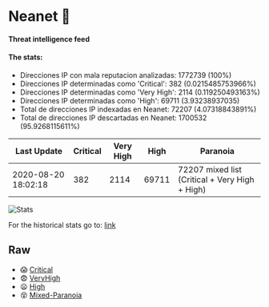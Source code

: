 # Neanet :hocho:
#### Threat intelligence feed
#### The stats:

- Direcciones IP con mala reputacion analizadas: 1772739 (100%)
- Direcciones IP determinadas como 'Critical':  382 (0.0215485753966%)
- Direcciones IP determinadas como 'Very High':  2114 (0.119250493163%)
- Direcciones IP determinadas como 'High':  69711 (3.93238937035)
- Total de direcciones IP indexadas en Neanet:  72207 (4.07318843891%)
- Total de direcciones IP descartadas en Neanet:  1700532 (95.9268115611%)

| Last Update | Critical | Very High | High | Paranoia |
| --- | --- | --- | --- | --- |
| 2020-08-20 18:02:18 | 382 | 2114 | 69711 | 72207 mixed list (Critical + Very High + High)|

![Stats](https://docs.google.com/spreadsheets/d/e/2PACX-1vSnaNMIXVabIpDJjufMlzH7poXnshF3mgd8Is1g9ytUEzVsP5my4Trn8f-xkoLLQ38xpL3HtmUexLo6/pubchart?oid=501124687&format=image)

For the historical stats go to: [link](/stats.csv)
## Raw
- :scream: [Critical](https://raw.githubusercontent.com/JavaGarcia/Neanet/master/blacklists/neanet_critical.txt)
- :fearful: [VeryHigh](https://raw.githubusercontent.com/JavaGarcia/Neanet/master/blacklists/neanet_veryHigh.txtt)
- :frowning: [High](https://raw.githubusercontent.com/JavaGarcia/Neanet/master/blacklists/neanet_high.txt)
- :dizzy_face: [Mixed-Paranoia](https://raw.githubusercontent.com/JavaGarcia/Neanet/master/blacklists/neanet_all.txt)




































































































































































































































































































































